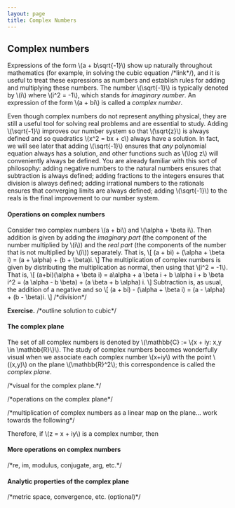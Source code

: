 ```yaml
---
layout: page
title: Complex Numbers
---
```


## Complex numbers

Expressions of the form \\(a + b\sqrt{-1}\\) show up naturally throughout mathematics (for example, in solving the cubic equation /\*link\*/), and it is useful to treat these expressions as numbers and establish rules for adding and multiplying these numbers. The number \\(\sqrt{-1}\\) is typically denoted by \\(i\\) where \\(i^2 = -1\\), which stands for *imaginary number*. An expression of the form \\(a + bi\\) is called a *complex number*.

Even though complex numbers do not represent anything physical, they are still a useful tool for solving real problems and are essential to study. Adding \\(\sqrt{-1}\\) improves our number system so that \\(\sqrt{z}\\) is always defined and so quadratics \\(x^2 = bx + c\\) always have a solution. In fact, we will see later that adding \\(\sqrt{-1}\\) ensures that *any* polynomial equation always has a solution, and other functions such as \\(\log z\\) will conveniently always be defined. You are already familiar with this sort of philosophy: adding negative numbers to the natural numbers ensures that subtraction is always defined; adding fractions to the integers ensures that division is always defined; adding irrational numbers to the rationals ensures that converging limits are always defined; adding \\(\sqrt{-1}\\) to the reals is the final improvement to our number system.

#### Operations on complex numbers

Consider two complex numbers \\(a + bi\\) and \\(\alpha + \beta i\\). Then addition is given by adding the *imaginary part* (the component of the number multiplied by \\(i\\)) and the *real part* (the components of the number that is not multiplied by \\(i\\)) separately. That is,
\\[
    (a + bi) + (\alpha + \beta i) = (a + \alpha) + (b + \beta)i.
\\]
The multiplication of complex numbers is given by distributing the multiplication as normal, then using that \\(i^2 = -1\\). That is,
\\[
    (a+bi)(\alpha + \beta i) = a\alpha + a \beta i + b \alpha i + b \beta i^2 = (a \alpha - b \beta) + (a \beta + b \alpha) i.
\\]
Subtraction is, as usual, the addition of a negative and so
\\[
     (a + bi) - (\alpha + \beta i) = (a - \alpha) + (b - \beta)i.
\\]
/\*division\*/

**Exercise.** /\*outline solution to cubic\*/

#### The complex plane

The set of all complex numbers is denoted by \\(\mathbb{C} := \\{x + iy: x,y \in \mathbb{R}\\}\\). The study of complex numbers becomes wonderfully visual when we associate each complex number \\(x+iy\\) with the point \\((x,y)\\) on the plane \\(\mathbb{R}^2\\); this correspondence is called the *complex plane*.

/\*visual for the complex plane.\*/

/\*operations on the complex plane\*/

/\*multiplication of complex numbers as a linear map on the plane... work towards the following\*/

Therefore, if \\(z = x + iy\\) is a complex number, then 

#### More operations on complex numbers

/\*re, im, modulus, conjugate, arg, etc.\*/

#### Analytic properties of the complex plane

/\*metric space, convergence, etc. (optional)\*/